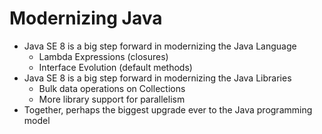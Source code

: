 # Modernizing Java #
* Java SE 8 is a big step forward in modernizing the Java Language
  * Lambda Expressions (closures)
  * Interface Evolution (default methods)
* Java SE 8 is a big step forward in modernizing the Java Libraries
  * Bulk data operations on Collections
  * More library support for parallelism
* Together, perhaps the biggest upgrade ever to the Java programming model
